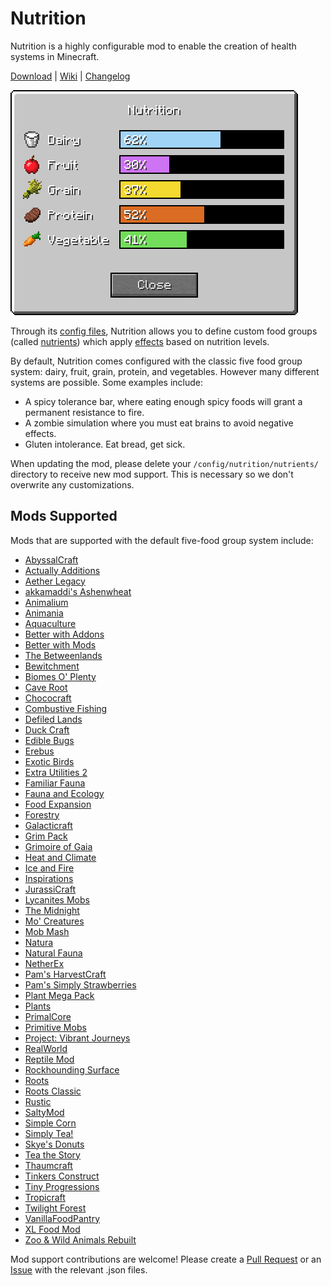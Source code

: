 # Nutrition

Nutrition is a highly configurable mod to enable the creation of health systems in Minecraft.

[Download](https://github.com/WesCook/Nutrition/releases) | [Wiki](https://github.com/WesCook/Nutrition/wiki) | [Changelog](changelog.md)

![Nutrition GUI](screenshots/gui.png "Nutrition GUI")

Through its [config files](https://github.com/WesCook/Nutrition/wiki/Configuration), Nutrition allows you to define custom food groups (called [nutrients](https://github.com/WesCook/Nutrition/wiki/Nutrients)) which apply [effects](https://github.com/WesCook/Nutrition/wiki/Effects) based on nutrition levels.

By default, Nutrition comes configured with the classic five food group system: dairy, fruit, grain, protein, and vegetables.  However many different systems are possible.  Some examples include:

* A spicy tolerance bar, where eating enough spicy foods will grant a permanent resistance to fire.
* A zombie simulation where you must eat brains to avoid negative effects.
* Gluten intolerance.  Eat bread, get sick.

When updating the mod, please delete your `/config/nutrition/nutrients/` directory to receive new mod support.  This is necessary so we don't overwrite any customizations.

## Mods Supported

Mods that are supported with the default five-food group system include:

* [AbyssalCraft](https://minecraft.curseforge.com/projects/abyssalcraft)
* [Actually Additions](https://minecraft.curseforge.com/projects/actually-additions)
* [Aether Legacy](https://minecraft.curseforge.com/projects/aether-legacy)
* [akkamaddi's Ashenwheat](https://minecraft.curseforge.com/projects/akkamaddis-ashenwheat)
* [Animalium](https://minecraft.curseforge.com/projects/animalium)
* [Animania](https://minecraft.curseforge.com/projects/animania)
* [Aquaculture](https://minecraft.curseforge.com/projects/aquaculture)
* [Better with Addons](https://minecraft.curseforge.com/projects/better-with-addons)
* [Better with Mods](https://minecraft.curseforge.com/projects/better-with-mods)
* [The Betweenlands](https://minecraft.curseforge.com/projects/angry-pixel-the-betweenlands-mod)
* [Bewitchment](https://minecraft.curseforge.com/projects/bewitchment)
* [Biomes O' Plenty](https://minecraft.curseforge.com/projects/biomes-o-plenty)
* [Cave Root](https://minecraft.curseforge.com/projects/cave-root)
* [Chococraft](https://minecraft.curseforge.com/projects/chococraft-3)
* [Combustive Fishing](https://minecraft.curseforge.com/projects/combustive-fishing)
* [Defiled Lands](https://minecraft.curseforge.com/projects/defiled-lands)
* [Duck Craft](https://minecraft.curseforge.com/projects/duck-craft)
* [Edible Bugs](https://minecraft.curseforge.com/projects/edible-bugs)
* [Erebus](https://minecraft.curseforge.com/projects/the-erebus)
* [Exotic Birds](https://minecraft.curseforge.com/projects/exotic-birds)
* [Extra Utilities 2](https://minecraft.curseforge.com/projects/extra-utilities)
* [Familiar Fauna](https://minecraft.curseforge.com/projects/familiar-fauna)
* [Fauna and Ecology](https://minecraft.curseforge.com/projects/fauna-and-ecology)
* [Food Expansion](https://minecraft.curseforge.com/projects/food-expansion)
* [Forestry](https://minecraft.curseforge.com/projects/forestry)
* [Galacticraft](https://micdoodle8.com/mods/galacticraft)
* [Grim Pack](https://minecraft.curseforge.com/projects/grim-pack)
* [Grimoire of Gaia](https://minecraft.curseforge.com/projects/grimoire-of-gaia)
* [Heat and Climate](https://defeatedcrow.jp/modwiki/HeatAndClimate_EN)
* [Ice and Fire](https://minecraft.curseforge.com/projects/ice-and-fire-dragons)
* [Inspirations](https://minecraft.curseforge.com/projects/inspirations)
* [JurassiCraft](https://minecraft.curseforge.com/projects/jurassicraft)
* [Lycanites Mobs](https://minecraft.curseforge.com/projects/lycanites-mobs)
* [The Midnight](https://minecraft.curseforge.com/projects/the-midnight)
* [Mo' Creatures](https://minecraft.curseforge.com/projects/mo-creatures)
* [Mob Mash](https://minecraft.curseforge.com/projects/mob-mash)
* [Natura](https://minecraft.curseforge.com/projects/natura)
* [Natural Fauna](https://minecraft.curseforge.com/projects/natural-fauna-mod-a-zawa-addon)
* [NetherEx](https://minecraft.curseforge.com/projects/netherex)
* [Pam's HarvestCraft](https://minecraft.curseforge.com/projects/pams-harvestcraft)
* [Pam's Simply Strawberries](https://minecraft.curseforge.com/projects/pams-simply-strawberries)
* [Plant Mega Pack](https://10paksmods.net/pmp.html)
* [Plants](https://minecraft.curseforge.com/projects/plants)
* [PrimalCore](https://minecraft.curseforge.com/projects/primalcore)
* [Primitive Mobs](https://minecraft.curseforge.com/projects/primitive-mobs)
* [Project: Vibrant Journeys](https://minecraft.curseforge.com/projects/project-vibrant-journeys)
* [RealWorld](https://10paksmods.net/realworld.html)
* [Reptile Mod](https://minecraft.curseforge.com/projects/reptilemod)
* [Rockhounding Surface](https://minecraft.curseforge.com/projects/rockhounding-mod-surface)
* [Roots](https://minecraft.curseforge.com/projects/roots)
* [Roots Classic](https://minecraft.curseforge.com/projects/roots-classic)
* [Rustic](https://minecraft.curseforge.com/projects/rustic)
* [SaltyMod](https://minecraft.curseforge.com/projects/saltymod)
* [Simple Corn](https://minecraft.curseforge.com/projects/simple-corn)
* [Simply Tea!](https://minecraft.curseforge.com/projects/simply-tea)
* [Skye's Donuts](https://minecraft.curseforge.com/projects/skyes-donuts)
* [Tea the Story](https://minecraft.curseforge.com/projects/tea-the-story)
* [Thaumcraft](https://minecraft.curseforge.com/projects/thaumcraft)
* [Tinkers Construct](https://minecraft.curseforge.com/projects/tinkers-construct)
* [Tiny Progressions](https://minecraft.curseforge.com/projects/tiny-progressions)
* [Tropicraft](https://minecraft.curseforge.com/projects/tropicraft)
* [Twilight Forest](https://minecraft.curseforge.com/projects/the-twilight-forest)
* [VanillaFoodPantry](https://minecraft.curseforge.com/projects/vanillafoodpantry-mod)
* [XL Food Mod](https://minecraft.curseforge.com/projects/xl-food-mod)
* [Zoo & Wild Animals Rebuilt](https://minecraft.curseforge.com/projects/zoo-wild-animals-rebuild)

Mod support contributions are welcome!  Please create a [Pull Request](https://github.com/WesCook/Nutrition/pulls) or an [Issue](https://github.com/WesCook/Nutrition/issues) with the relevant .json files.
